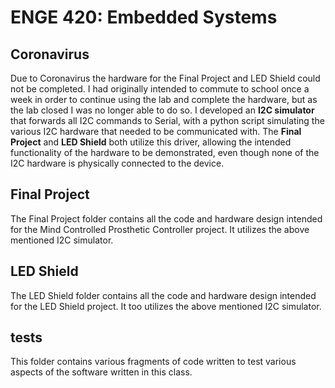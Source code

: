 
# ENGE 420: Embedded Systems

## Coronavirus
Due to Coronavirus the hardware for the Final Project and LED Shield could not be completed.  I had originally intended to commute to school once a week in order to continue using the lab and complete the hardware, but as the lab closed I was no longer able to do so.  I developed an **I2C simulator** that forwards all I2C commands to Serial, with a python script simulating the various I2C hardware that needed to be communicated with.  The **Final Project** and **LED Shield** both utilize this driver, allowing the intended functionality of the hardware to be demonstrated, even though none of the I2C hardware is physically connected to the device.

## Final Project
The Final Project folder contains all the code and hardware design intended for the Mind Controlled Prosthetic Controller project.  It utilizes the above mentioned I2C simulator.

## LED Shield
The LED Shield folder contains all the code and hardware design intended for the LED Shield project.  It too utilizes the above mentioned I2C simulator.

## tests
This folder contains various fragments of code written to test various aspects of the software written in this class.
